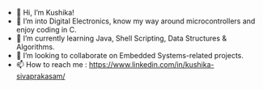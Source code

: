 - 👋 Hi, I’m Kushika!
- 👀 I’m into Digital Electronics, know my way around microcontrollers and enjoy coding in C. 
- 🌱 I’m currently learning Java, Shell Scripting, Data Structures & Algorithms.
- 💞️ I’m looking to collaborate on Embedded Systems-related projects.
- 📫 How to reach me : https://www.linkedin.com/in/kushika-sivaprakasam/

<!---
kushika-s30/kushika-s30 is a ✨ special ✨ repository because its `README.md` (this file) appears on your GitHub profile.
You can click the Preview link to take a look at your changes.
--->
